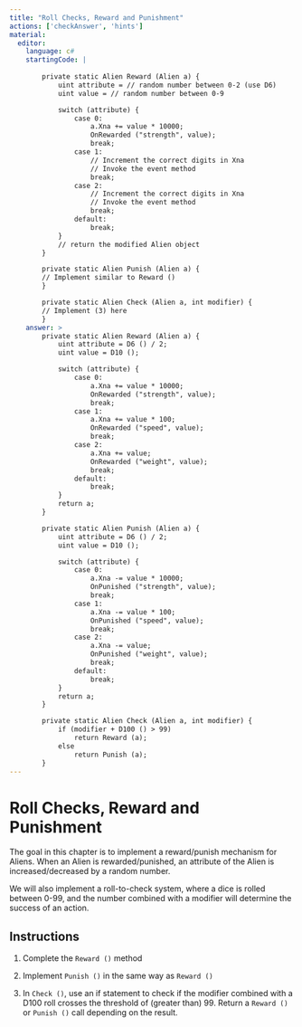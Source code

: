 ```yaml
---
title: "Roll Checks, Reward and Punishment"
actions: ['checkAnswer', 'hints']
material: 
  editor:
    language: c#
    startingCode: | 
    
        private static Alien Reward (Alien a) {
            uint attribute = // random number between 0-2 (use D6)
            uint value = // random number between 0-9

            switch (attribute) {
                case 0:
                    a.Xna += value * 10000; 
                    OnRewarded ("strength", value); 
                    break; 
                case 1: 
                    // Increment the correct digits in Xna
                    // Invoke the event method
                    break; 
                case 2: 
                    // Increment the correct digits in Xna
                    // Invoke the event method
                    break; 
                default: 
                    break; 
            }
            // return the modified Alien object
        }

        private static Alien Punish (Alien a) {
        // Implement similar to Reward ()
        }

        private static Alien Check (Alien a, int modifier) {
        // Implement (3) here
        }
    answer: > 
        private static Alien Reward (Alien a) {
            uint attribute = D6 () / 2; 
            uint value = D10 ();  

            switch (attribute) {
                case 0:
                    a.Xna += value * 10000; 
                    OnRewarded ("strength", value); 
                    break; 
                case 1: 
                    a.Xna += value * 100; 
                    OnRewarded ("speed", value); 
                    break; 
                case 2: 
                    a.Xna += value; 
                    OnRewarded ("weight", value); 
                    break; 
                default: 
                    break; 
            }
            return a; 
        }

        private static Alien Punish (Alien a) {
            uint attribute = D6 () / 2; 
            uint value = D10 (); 

            switch (attribute) {
                case 0:
                    a.Xna -= value * 10000; 
                    OnPunished ("strength", value); 
                    break; 
                case 1: 
                    a.Xna -= value * 100; 
                    OnPunished ("speed", value); 
                    break; 
                case 2: 
                    a.Xna -= value; 
                    OnPunished ("weight", value); 
                    break; 
                default: 
                    break; 
            }
            return a; 
        }

        private static Alien Check (Alien a, int modifier) {
            if (modifier + D100 () > 99)
                return Reward (a); 
            else 
                return Punish (a); 
        }
---
```


# Roll Checks, Reward and Punishment

The goal in this chapter is to implement a reward/punish mechanism for Aliens. When an Alien is rewarded/punished, an attribute of the Alien is increased/decreased by a random number. 

We will also implement a roll-to-check system, where a dice is rolled between 0-99, and the number combined with a modifier will determine the success of an action. 

## Instructions

1. Complete the `Reward ()` method

2. Implement `Punish ()` in the same way as `Reward ()`

3. In `Check ()`, use an if statement to check if the modifier combined with a D100 roll crosses the threshold of (greater than) 99. Return a `Reward ()` or `Punish ()` call depending on the result. 
